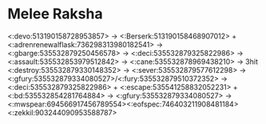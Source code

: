 # Melee Raksha

<:devo:513190158728953857> 
-> <:Berserk:513190158468907012> + <:adrenrenewalflask:736298313980182541> 
-> <:gbarge:535532879250456578> 
-> <:deci:535532879325822986> 
-> <:assault:535532853979512842> 
-> <:cane:535532878969438210> 
-> 3hit <:destroy:535532879330148352>
-> <:sever:535532879577612298>
-> <:gfury:535532879334080527>/<:fury:535532879510372352>
-> <:deci:535532879325822986> + <:escape:535541258832052231> + <:bd:535532854281764884>
-> <:gfury:535532879334080527>
-> <:mwspear:694566917456789554><:eofspec:746403211908481184><:zekkil:903244090953588787>
